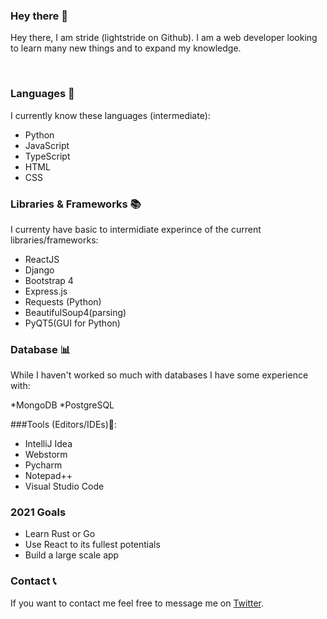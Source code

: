 ### Hey there 👋

Hey there, I am stride (lightstride on Github). I am a web developer looking to learn many new things and to expand my
knowledge.

<br>

### Languages  🚀
I currently know these languages (intermediate):
* Python
* JavaScript
* TypeScript
* HTML
* CSS 



### Libraries & Frameworks  📚
I currenty have basic to intermidiate experince of the current libraries/frameworks:


 * ReactJS
 * Django
 * Bootstrap 4
 * Express.js
 * Requests (Python)
 * BeautifulSoup4(parsing)
 * PyQT5(GUI for Python)
 
 
 
 
 ### Database 📊
 While I haven't worked so much with databases I have some experience with:
 
 *MongoDB
 *PostgreSQL

 ###Tools (Editors/IDEs)🔨:
* IntelliJ Idea
* Webstorm
* Pycharm
* Notepad++
* Visual Studio Code



 ### 2021 Goals
 
 * Learn Rust or Go
 * Use React to its fullest potentials
 * Build a large scale app
 
 
 
 ### Contact 📞
 
 
 If you want to contact me feel free to message me on [Twitter](https://twitter.com/the_lightstride).


 
 
